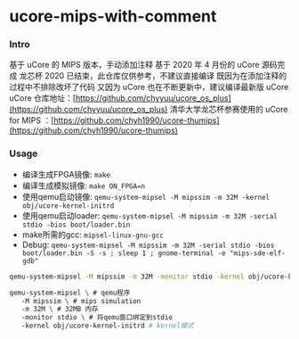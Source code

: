 # ucore-mips-with-comment

### Intro
基于 uCore 的 MIPS 版本，手动添加注释
基于 2020 年 4 月份的 uCore 源码完成
龙芯杯 2020 已结束，此仓库仅供参考，不建议直接编译
既因为在添加注释的过程中不排除改坏了代码
又因为 uCore 也在不断更新中，建议编译最新版 uCore
uCore 仓库地址：[https://github.com/chyyuu/ucore_os_plus](https://github.com/chyyuu/ucore_os_plus)
清华大学龙芯杯参赛使用的 uCore for MIPS ：[https://github.com/chyh1990/ucore-thumips](https://github.com/chyh1990/ucore-thumips)

### Usage

- 编译生成FPGA镜像: `make`
- 编译生成模拟镜像: `make ON_FPGA=n`
- 使用qemu启动镜像: `qemu-system-mipsel -M mipssim -m 32M -kernel obj/ucore-kernel-initrd`
- 使用qemu启动loader:  `qemu-system-mipsel -M mipssim -m 32M -serial stdio -bios boot/loader.bin`
- make所需的gcc: `mipsel-linux-gnu-gcc`
- Debug: `qemu-system-mipsel -M mipssim -m 32M -serial stdio -bios boot/loader.bin -S -s ; sleep 1 ; gnome-terminal -e "mips-sde-elf-gdb"`



```sh
qemu-system-mipsel -M mipssim -m 32M -monitor stdio -kernel obj/ucore-kernel-initrd

qemu-system-mipsel \ # qemu程序
   -M mipssim \ # mips simulation
   -m 32M \ # 32MB 内存
   -monitor stdio \ # 将qemu窗口绑定到stdio
   -kernel obj/ucore-kernel-initrd # kernel模式
```
